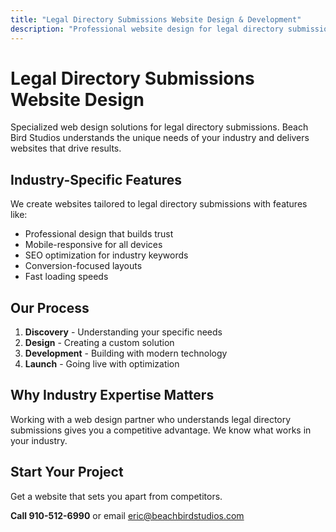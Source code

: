 ```yaml
---
title: "Legal Directory Submissions Website Design & Development"
description: "Professional website design for legal directory submissions. Custom solutions tailored to your industry needs."
---
```


# Legal Directory Submissions Website Design

Specialized web design solutions for legal directory submissions. Beach Bird Studios understands the unique needs of your industry and delivers websites that drive results.

## Industry-Specific Features

We create websites tailored to legal directory submissions with features like:

- Professional design that builds trust
- Mobile-responsive for all devices
- SEO optimization for industry keywords
- Conversion-focused layouts
- Fast loading speeds

## Our Process

1. **Discovery** - Understanding your specific needs
2. **Design** - Creating a custom solution
3. **Development** - Building with modern technology
4. **Launch** - Going live with optimization

## Why Industry Expertise Matters

Working with a web design partner who understands legal directory submissions gives you a competitive advantage. We know what works in your industry.

## Start Your Project

Get a website that sets you apart from competitors.

**Call 910-512-6990** or email eric@beachbirdstudios.com
